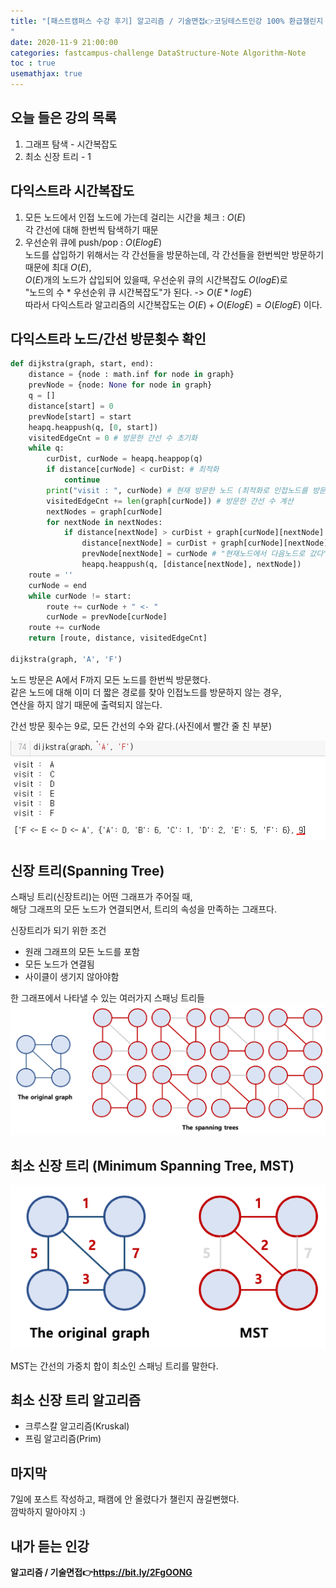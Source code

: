 ```yaml
---
title: "[패스트캠퍼스 수강 후기] 알고리즘 / 기술면접👉코딩테스트인강 100% 환급챌린지 22회차 미션
"
date: 2020-11-9 21:00:00
categories: fastcampus-challenge DataStructure-Note Algorithm-Note
toc : true
usemathjax: true
---
```

## 오늘 들은 강의 목록

1. 그래프 탐색 - 시간복잡도
2. 최소 신장 트리 - 1

## 다익스트라 시간복잡도

1. 모든 노드에서 인접 노드에 가는데 걸리는 시간을 체크 : $O(E)$  
각 간선에 대해 한번씩 탐색하기 때문
2. 우선순위 큐에 push/pop : $O(E log E)$  
노드를 삽입하기 위해서는 각 간선들을 방문하는데, 각 간선들을 한번씩만 방문하기때문에 최대 $O(E)$,  
$O(E)$개의 노드가 삽입되어 있을때, 우선순위 큐의 시간복잡도 $O(log E)$로  
"노드의 수 \* 우선순위 큐 시간복잡도"가 된다. -> $O(E * log E)$  
따라서 다익스트라 알고리즘의 시간복잡도는 $O(E) + O(E log E) = O(E log E)$ 이다.

## 다익스트라 노드/간선 방문횟수 확인

```py
def dijkstra(graph, start, end):
    distance = {node : math.inf for node in graph}
    prevNode = {node: None for node in graph}
    q = []
    distance[start] = 0
    prevNode[start] = start
    heapq.heappush(q, [0, start])
    visitedEdgeCnt = 0 # 방문한 간선 수 초기화
    while q:
        curDist, curNode = heapq.heappop(q)
        if distance[curNode] < curDist: # 최적화
            continue
        print("visit : ", curNode) # 현재 방문한 노드 (최적화로 인접노드를 방문하지 않는 경우는 계산하지 않는다)
        visitedEdgeCnt += len(graph[curNode]) # 방문한 간선 수 계산
        nextNodes = graph[curNode]
        for nextNode in nextNodes:
            if distance[nextNode] > curDist + graph[curNode][nextNode]:
                distance[nextNode] = curDist + graph[curNode][nextNode]
                prevNode[nextNode] = curNode # "현재노드에서 다음노드로 갔다"를 저장
                heapq.heappush(q, [distance[nextNode], nextNode])
    route = ''
    curNode = end
    while curNode != start:
        route += curNode + " <- "
        curNode = prevNode[curNode]
    route += curNode
    return [route, distance, visitedEdgeCnt]
                
dijkstra(graph, 'A', 'F')
```

노드 방문은 A에서 F까지 모든 노드를 한번씩 방문했다.  
같은 노드에 대해 이미 더 짧은 경로를 찾아 인접노드를 방문하지 않는 경우,  
연산을 하지 않기 때문에 출력되지 않는다.

간선 방문 횟수는 9로, 모든 간선의 수와 같다.(사진에서 빨간 줄 친 부분)

![dijkstra](/assets/images/fastchallenge/day22/dijkstra.PNG)

## 신장 트리(Spanning Tree)

스패닝 트리(신장트리)는 어떤 그래프가 주어질 때,  
해당 그래프의 모든 노드가 연결되면서, 트리의 속성을 만족하는 그래프다.  

신장트리가 되기 위한 조건

+ 원래 그래프의 모든 노드를 포함
+ 모든 노드가 연결됨
+ 사이클이 생기지 않아야함

한 그래프에서 나타낼 수 있는 여러가지 스패닝 트리들  
![st](/assets/images/fastchallenge/day22/spanningtree.png)

## 최소 신장 트리 (Minimum Spanning Tree, MST)

![mst](/assets/images/fastchallenge/day22/mst.png)

MST는 간선의 가중치 합이 최소인 스패닝 트리를 말한다.

## 최소 신장 트리 알고리즘

+ 크루스칼 알고리즘(Kruskal)
+ 프림 알고리즘(Prim)

## 마지막

7일에 포스트 작성하고, 패캠에 안 올렸다가 챌린지 끊길뻔했다.  
깜박하지 말아야지 :)

## 내가 듣는 인강

**알고리즘 / 기술면접👉https://bit.ly/2FgOONG**